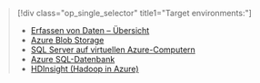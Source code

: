 > [!div class="op_single_selector" title1="Target environments:"]
> * [Erfassen von Daten – Übersicht](../articles/machine-learning/machine-learning-data-science-ingest-data.md)
> * [Azure Blob Storage](../articles/machine-learning/machine-learning-data-science-move-azure-blob.md)
> * [SQL Server auf virtuellen Azure-Computern](../articles/machine-learning/machine-learning-data-science-move-sql-server-virtual-machine.md)
> * [Azure SQL-Datenbank](../articles/machine-learning/machine-learning-data-science-move-sql-azure.md)
> * [HDInsight (Hadoop in Azure)](../articles/machine-learning/machine-learning-data-science-move-hive-tables.md)
> 
> 

